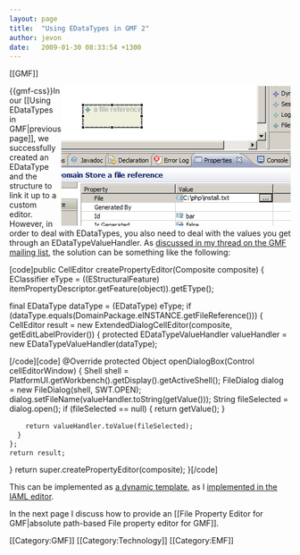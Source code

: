 ```yaml
---
layout: page
title:  "Using EDataTypes in GMF 2"
author: jevon
date:   2009-01-30 08:33:54 +1300
---
```


[[GMF]]

{{gmf-css}}<img src="/img/gmf/edatatype-2.png" align="right" class="gmf">In our [[Using EDataTypes in GMF|previous page]], we successfully created an EDataType and the structure to link it up to a custom editor. However, in order to deal with EDataTypes, you also need to deal with the values you get through an EDataTypeValueHandler. As <a href="http://dev.eclipse.org/newslists/news.eclipse.modeling.gmf/msg16435.html">discussed in my thread on the GMF mailing list</a>, the solution can be something like the following:

[code]public CellEditor createPropertyEditor(Composite composite) {
  EClassifier eType = ((EStructuralFeature) itemPropertyDescriptor.getFeature(object)).getEType();

  final EDataType dataType = (EDataType) eType;
  if (dataType.equals(DomainPackage.eINSTANCE.getFileReference())) {
    CellEditor result = new ExtendedDialogCellEditor(composite, getEditLabelProvider()) {
      protected EDataTypeValueHandler valueHandler = new EDataTypeValueHandler(dataType);

[/code][code]      @Override
      protected Object openDialogBox(Control cellEditorWindow) {
        Shell shell = PlatformUI.getWorkbench().getDisplay().getActiveShell();
        FileDialog dialog = new FileDialog(shell, SWT.OPEN);
        dialog.setFileName(valueHandler.toString(getValue()));
        String fileSelected = dialog.open();
        if (fileSelected == null) {
          return getValue();
        }

        return valueHandler.toValue(fileSelected);
      }
    };
    return result;
  }
  return super.createPropertyEditor(composite);
}[/code]

This can be implemented as <a href="http://code.google.com/p/iaml/source/browse/trunk/org.openiaml.model/templates/aspects/xpt/propsheet/PropertySection.xpt?spec=svn415&r=415">a dynamic template</a>, as I <a href="http://code.google.com/p/iaml/source/detail?r=415">implemented in the IAML editor</a>.

In the next page I discuss how to provide an [[File Property Editor for GMF|absolute path-based File property editor for GMF]].

[[Category:GMF]]
[[Category:Technology]]
[[Category:EMF]]